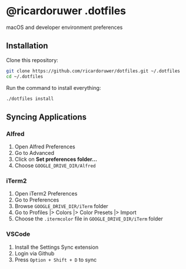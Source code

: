 # @ricardoruwer .dotfiles

macOS and developer environment preferences

## Installation

Clone this repository:

```bash
git clone https://github.com/ricardoruwer/dotfiles.git ~/.dotfiles
cd ~/.dotfiles
```

Run the command to install everything:

```bash
./dotfiles install
```

## Syncing Applications

### Alfred

1. Open Alfred Preferences
2. Go to Advanced
3. Click on **Set preferences folder...**
4. Choose `GOOGLE_DRIVE_DIR/Alfred`

### iTerm2

1. Open iTerm2 Preferences
2. Go to Preferences
3. Browse `GOOGLE_DRIVE_DIR/iTerm` folder
4. Go to Profiles |> Colors |> Color Presets |> Import
5. Choose the `.itermcolor` file in `GOOGLE_DRIVE_DIR/iTerm` folder

### VSCode

1. Install the Settings Sync extension
2. Login via Github
3. Press `Option + Shift + D` to sync
